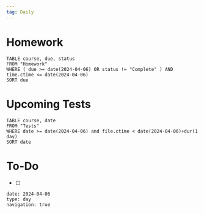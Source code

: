 ```yaml
---
tag: Daily
---
```

# Homework
```dataview
TABLE course, due, status
FROM "Homework" 
WHERE ( due >= date(2024-04-06) OR status != "Complete" ) AND time.ctime <= date(2024-04-06)
SORT due
```
# Upcoming Tests
```dataview
TABLE course, date
FROM "Tests" 
WHERE date >= date(2024-04-06) and file.ctime < date(2024-04-06)+dur(1 day)
SORT date
```
# To-Do
- [ ] 

```gEvent
date: 2024-04-06
type: day
navigation: true
```